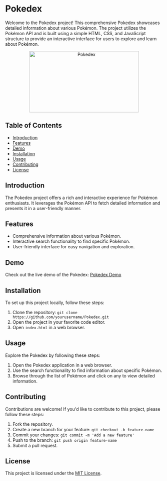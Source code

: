 # Pokedex

Welcome to the Pokedex project! This comprehensive Pokedex showcases detailed information about various Pokémon. The project utilizes the Pokémon API and is built using a simple HTML, CSS, and JavaScript structure to provide an interactive interface for users to explore and learn about Pokémon.

<p align="center">
  <img src="https://th.bing.com/th/id/R.2364869852d2da8382dd2f77cbfca762?rik=XcAR%2bUIVuu3aYQ&riu=http%3a%2f%2fthepokemonworld.20m.com%2fpokedexlogo.gif&ehk=Ykg6D6WqYGvC5kvRTUletLqZ0SM0NYCQckmeGh762FQ%3d&risl=&pid=ImgRaw&r=0" alt="Pokedex" width="350" height="195">
</p>


## Table of Contents

- [Introduction](#introduction)
- [Features](#features)
- [Demo](#demo)
- [Installation](#installation)
- [Usage](#usage)
- [Contributing](#contributing)
- [License](#license)

## Introduction

The Pokedex project offers a rich and interactive experience for Pokémon enthusiasts. It leverages the Pokémon API to fetch detailed information and presents it in a user-friendly manner.

## Features

- Comprehensive information about various Pokémon.
- Interactive search functionality to find specific Pokémon.
- User-friendly interface for easy navigation and exploration.

## Demo

Check out the live demo of the Pokedex: [Pokedex Demo](https://pokedex-rt.onrender.com)

## Installation

To set up this project locally, follow these steps:

1. Clone the repository: `git clone https://github.com/yourusername/Pokedex.git`
2. Open the project in your favorite code editor.
3. Open `index.html` in a web browser.

## Usage

Explore the Pokedex by following these steps:

1. Open the Pokedex application in a web browser.
2. Use the search functionality to find information about specific Pokémon.
3. Browse through the list of Pokémon and click on any to view detailed information.

## Contributing

Contributions are welcome! If you'd like to contribute to this project, please follow these steps:

1. Fork the repository.
2. Create a new branch for your feature: `git checkout -b feature-name`
3. Commit your changes: `git commit -m 'Add a new feature'`
4. Push to the branch: `git push origin feature-name`
5. Submit a pull request.

## License

This project is licensed under the [MIT License](LICENSE).
